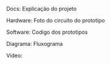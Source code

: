 Docs: Explicação do projeto

Hardware: Foto do circuito do prototipo

Software: Codigo dos prototipos

Diagrama: Fluxograma

Video: 
